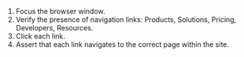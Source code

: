 1. Focus the browser window.
2. Verify the presence of navigation links: Products, Solutions, Pricing, Developers, Resources.
3. Click each link.
4. Assert that each link navigates to the correct page within the site.